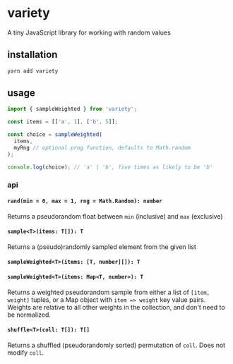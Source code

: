 # variety

A tiny JavaScript library for working with random values

## installation

```bash
yarn add variety
```

## usage

```javascript
import { sampleWeighted } from 'variety';

const items = [['a', 1], ['b', 5]];

const choice = sampleWeighted(
  items,
  myRng // optional prng function, defaults to Math.random
);

console.log(choice); // 'a' | 'b', five times as likely to be 'b'
```

### api

#### `rand(min = 0, max = 1, rng = Math.Random): number`

Returns a pseudorandom float between `min` (inclusive) and `max` (exclusive)

#### `sample<T>(items: T[]): T`

Returns a (pseudo)randomly sampled element from the given list

#### `sampleWeighted<T>(items: [T, number][]): T`

#### `sampleWeighted<T>(items: Map<T, number>): T`

Returns a weighted pseudorandom sample from either a list of `[item, weight]` tuples, or a Map object with `item => weight` key value pairs. Weights are relative to all other weights in the collection, and don't need to be normalized.

#### `shuffle<T>(coll: T[]): T[]`

Returns a shuffled (pseudorandomly sorted) permutation of `coll`. Does not modify `coll`.
